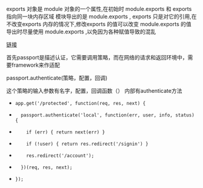 

exports 对象是 module 对象的一个属性,在初始时 module.exports 和 exports 指向同一块内存区域
模块导出的是 module.exports , exports 只是对它的引用,在不改变exports 内存的情况下,修改exports 的值可以改变 module.exports 的值
导出时尽量使用 module.exports ,以免因为各种赋值导致的混乱


[链接](https://blog.csdn.net/moguzhale/article/details/104612339?utm_medium=distribute.pc_relevant.none-task-blog-baidujs_title-3&spm=1001.2101.3001.4242)


首先passport是描述认证，它需要调用策略，而在网络的请求和返回环境中，需要framework来作适配

passport.authenticate(策略，配置，回调)


这个策略的输入参数有名字，配置，回调函数（）
内部有authenticate方法

 *     app.get('/protected', function(req, res, next) {
 *       passport.authenticate('local', function(err, user, info, status) {
 *         if (err) { return next(err) }
 *         if (!user) { return res.redirect('/signin') }
 *         res.redirect('/account');
 *       })(req, res, next);
 *     });